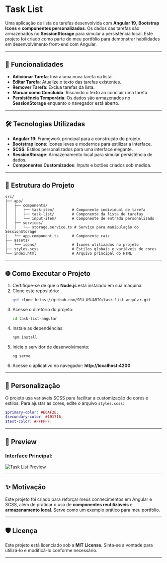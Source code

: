 
# **Task List**

Uma aplicação de lista de tarefas desenvolvida com **Angular 19**, **Bootstrap Icons** e **componentes personalizados**. Os dados das tarefas são armazenados no **SessionStorage** para simular a persistência local. Este projeto foi criado como parte do meu portfólio para demonstrar habilidades em desenvolvimento front-end com Angular.

---

## 🚀 **Funcionalidades**

- **Adicionar Tarefa**: Insira uma nova tarefa na lista.
- **Editar Tarefa**: Atualize o texto das tarefas existentes.
- **Remover Tarefa**: Exclua tarefas da lista.
- **Marcar como Concluída**: Riscando o texto ao concluir uma tarefa.
- **Persistência Temporária**: Os dados são armazenados no **SessionStorage** enquanto o navegador está aberto.

---

## 🛠️ **Tecnologias Utilizadas**

- **Angular 19**: Framework principal para a construção do projeto.
- **Bootstrap Icons**: Ícones leves e modernos para estilizar a interface.
- **SCSS**: Estilos personalizados para uma interface elegante.
- **SessionStorage**: Armazenamento local para simular persistência de dados.
- **Componentes Customizados**: Inputs e botões criados sob medida.

---

## 📂 **Estrutura do Projeto**

```
src/
├── app/
│   ├── components/
│   │   ├── task-item/        # Componente individual de tarefa
│   │   ├── task-list/        # Componente da lista de tarefas
│   │   └── input-item/       # Componente de entrada personalizado
│   ├── services/
│   │   └── storage.service.ts # Serviço para manipulação do SessionStorage
│   └── app.component.ts      # Componente raiz
├── assets/
│   └── icons/                # Ícones utilizados no projeto
├── styles.scss               # Estilos globais e variáveis de cores
└── index.html                # Arquivo principal do HTML
```

---

## 🌐 **Como Executar o Projeto**

1. Certifique-se de que o **Node.js** está instalado em sua máquina.
2. Clone este repositório:
   ```bash
   git clone https://github.com/SEU_USUARIO/task-list-angular.git
   ```
3. Acesse o diretório do projeto:
   ```bash
   cd task-list-angular
   ```
4. Instale as dependências:
   ```bash
   npm install
   ```
5. Inicie o servidor de desenvolvimento:
   ```bash
   ng serve
   ```
6. Acesse o aplicativo no navegador: **http://localhost:4200**

---

## 🎨 **Personalização**

O projeto usa variáveis SCSS para facilitar a customização de cores e estilos. Para ajustar as cores, edite o arquivo `styles.scss`:

```scss
$primary-color: #E6AF2E;
$secondary-color: #191716;
$text-color: #FFFFFF;
```

---

## 📸 **Preview**

### Interface Principal:
![Task List Preview](https://via.placeholder.com/800x400?text=Task+List+Preview)

---

## ✨ **Motivação**

Este projeto foi criado para reforçar meus conhecimentos em Angular e SCSS, além de praticar o uso de **componentes reutilizáveis** e **armazenamento local**. Serve como um exemplo prático para meu portfólio.

---

## 🛡️ **Licença**

Este projeto está licenciado sob a **MIT License**. Sinta-se à vontade para utilizá-lo e modificá-lo conforme necessário.

---

